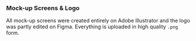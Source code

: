 ### Mock-up Screens & Logo

All mock-up screens were created entirely on Adobe Illustrator and the logo was partly edited on Figma.
Everything is uploaded in high quality `.png` form.
